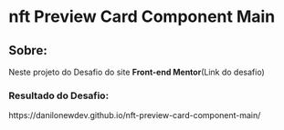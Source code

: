 <h1>nft Preview Card Component Main</h1>

<h2>Sobre:</h2>
<p>Neste projeto do Desafio do site <b>Front-end Mentor</b>(<a herf="">Link do desafio</a>) </p>

<h3>Resultado do Desafio:</h3>

<p>https://danilonewdev.github.io/nft-preview-card-component-main/</p>
